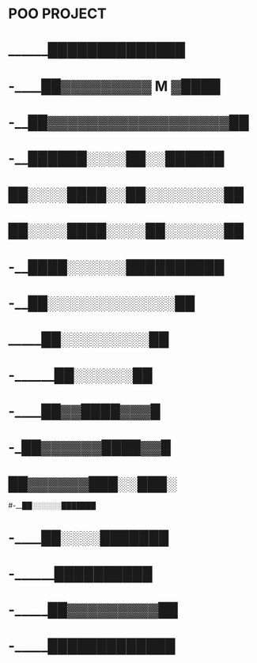 # POO PROJECT


# ______██████████████
# -____██▓▓▓▓▓▓▓▓▓ M ▓████
# -__██▓▓▓▓▓▓▓▓▓▓▓▓▓▓▓▓▓▓██
# -__██████░░░░██░░██████
# ██░░░░████░░██░░░░░░░░██
# ██░░░░████░░░░██░░░░░░██
# -__████░░░░░░██████████
# -__██░░░░░░░░░░░░░██
#  _____██░░░░░░░░░██
# -______██░░░░░░██
# -____██▓▓████▓▓▓█
# -_██▓▓▓▓▓▓████▓▓█
# ██▓▓▓▓▓▓███░░███░
#-__██░░░░░░███████
# -____██░░░░███████
# -______██████████
# -_____██▓▓▓▓▓▓▓▓▓██
# -_____█████████████
